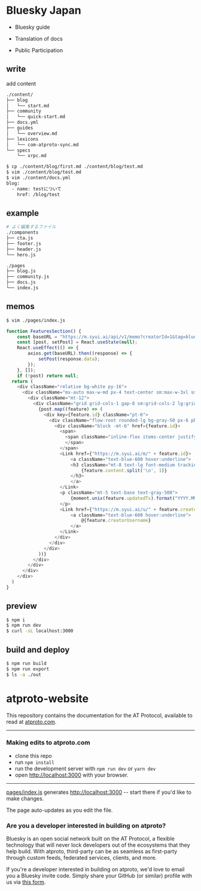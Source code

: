 # Bluesky Japan

- Bluesky guide

- Translation of docs

- Public Participation

## write

add content

```sh
./content/
├── blog
│   └── start.md
├── community
│   └── quick-start.md
├── docs.yml
├── guides
│   └── overview.md
├── lexicons
│   └── com-atproto-sync.md
└── specs
    └── xrpc.md
```

```sh
$ cp ./content/blog/first.md ./content/blog/test.md
$ vim ./content/blog/test.md
$ vim ./content/docs.yml
blog:
  - name: testについて
    href: /blog/test
```

## example

```sh
# よく編集するファイル
./components
├── cta.js
├── footer.js
├── header.js
└── hero.js

./pages
├── blog.js
├── community.js
├── docs.js
└── index.js
```

## memos

```sh
$ vim ./pages/index.js 
```

```js
function FeaturesSection() {
	const baseURL = "https://m.syui.ai/api/v1/memo?creatorId=1&tag=bluesky";
	const [post, setPost] = React.useState(null);
	React.useEffect(() => {
		axios.get(baseURL).then((response) => {
			setPost(response.data);
		});
	}, []);
	if (!post) return null;
  return (
    <div className="relative bg-white py-16">
      <div className="mx-auto max-w-md px-4 text-center sm:max-w-3xl sm:px-6 lg:max-w-7xl lg:px-8">
        <div className="mt-12">
          <div className="grid grid-cols-1 gap-8 sm:grid-cols-2 lg:grid-cols-3 text-center">
            {post.map((feature) => (
              <div key={feature.id} className="pt-6">
                <div className="flow-root rounded-lg bg-gray-50 px-6 pb-8">
                  <div className="block -mt-6" href={feature.id}>
                    <span>
                      <span className="inline-flex items-center justify-center rounded-md bg-blue-500 p-3 shadow-lg">
                      </span>
                    </span>
                    <Link href={"https://m.syui.ai/m/" + feature.id}>
                        <a className="text-blue-600 hover:underline">
                        <h3 className="mt-8 text-lg font-medium tracking-tight text-gray-900">
                            {feature.content.split('\n', 1)}
                        </h3>
                        </a>
                    </Link>
                    <p className="mt-5 text-base text-gray-500">
                        {moment.unix(feature.updatedTs).format("YYYY.MM.DD")}
                    </p>
                    <Link href={"https://m.syui.ai/u/" + feature.creatorUsername}>
                        <a className="text-blue-600 hover:underline">
                            @{feature.creatorUsername}
                        </a>
                    </Link>
                  </div>
                </div>
              </div>
            ))}
          </div>
        </div>
      </div>
    </div>
  )
}
```

## preview

```sh
$ npm i
$ npm run dev
$ curl -sL localhost:3000
```

## build and deploy

```sh
$ npm run build
$ npm run export
$ ls -a ./out
```

# atproto-website

This repository contains the documentation for the AT Protocol, available to read at [atproto.com](https://atproto.com/).

---

### Making edits to atproto.com

- clone this repo
- run `npm install`
- run the development server with `npm run dev` or `yarn dev`
- open [http://localhost:3000](http://localhost:3000) with your browser.

---

[pages/index.js](https://github.com/bluesky-social/atproto-website/blob/main/pages/index.js) generates [http://localhost:3000](http://localhost:3000) -- start there if you'd like to make changes.

The page auto-updates as you edit the file.

### Are you a developer interested in building on atproto?

Bluesky is an open social network built on the AT Protocol, a flexible technology that will never lock developers out of the ecosystems that they help build. With atproto, third-party can be as seamless as first-party through custom feeds, federated services, clients, and more.

If you're a developer interested in building on atproto, we'd love to email you a Bluesky invite code. Simply share your GitHub (or similar) profile with us via [this form](https://forms.gle/BF21oxVNZiDjDhXF9).
